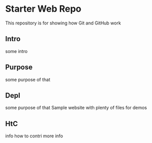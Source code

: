 # Starter Web Repo

This repository is for showing how Git and GitHub work

## Intro


some intro 
## Purpose

some purpose of that

## Depl
some purpose of that
Sample website with plenty of files for demos

## HtC

info how to contri
more info
